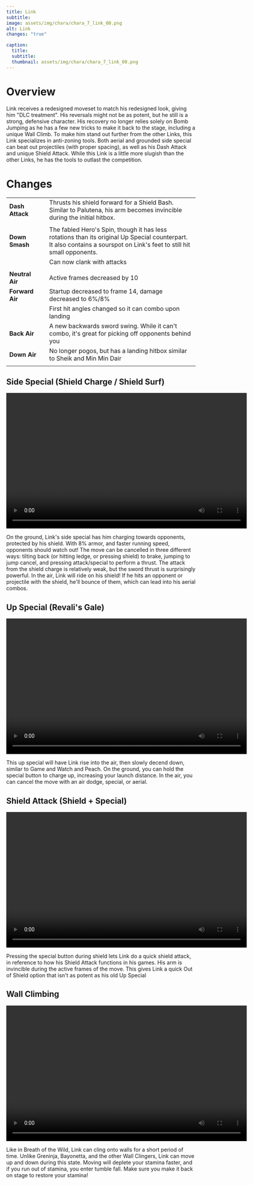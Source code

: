 ```yaml
---
title: Link
subtitle: 
image: assets/img/chara/chara_7_link_00.png
alt: Link
changes: "true"

caption:
  title:
  subtitle: 
  thumbnail: assets/img/chara/chara_7_link_00.png
---
```


# Overview 

Link receives a redesigned moveset to match his redesigned look, giving him "DLC treatment". His reversals might not be as potent, but he still is a strong, defensive character. His recovery no longer relies solely on Bomb Jumping as he has a few new tricks to make it back to the stage, including a unique Wall Climb. To make him stand out further from the other Links, this Link specializes in anti-zoning tools. Both aerial and grounded side special can beat out projectiles (with proper spacing), as well as his Dash Attack and unique Shield Attack. While this Link is a little more slugish than the other Links, he has the tools to outlast the competition.

# Changes

| |  |  |
| :----------- | :-----: | ----------- |
| **Dash Attack** | | Thrusts his shield forward for a Shield Bash. Similar to Palutena, his arm becomes invincible during the initial hitbox. |
|  |  |  |
| **Down Smash** | | The fabled Hero's Spin, though it has less rotations than its original Up Special counterpart. It also contains a sourspot on Link's feet to still hit small opponents. |
|  |  | Can now clank with attacks |
|  |  |  |
| **Neutral Air** | | Active frames decreased by 10 |
| **Forward Air** | | Startup decreased to frame 14, damage decreased to 6%/8% |
|  |  | First hit angles changed so it can combo upon landing |
| **Back Air** | | A new backwards sword swing. While it can't combo, it's great for picking off opponents behind you |
| **Down Air** | | No longer pogos, but has a landing hitbox similar to Sheik and Min Min Dair |
|  |  |  |

## Side Special (Shield Charge / Shield Surf)

<video src="https://csharpm7.github.io/Ultimate14/assets/img/videos/link_specials.mp4" width="640" height="360" controls></video>

On the ground, Link's side special has him charging towards opponents, protected by his shield. With 8% armor, and faster running speed, opponents should watch out! The move can be cancelled in three different ways: tilting back (or hitting ledge, or pressing shield) to brake, jumping to jump cancel, and pressing attack/special to perform a thrust. The attack from the shield charge is relatively weak, but the sword thrust is surprisingly powerful.
In the air, Link will ride on his shield! If he hits an opponent or projectile with the shield, he'll bounce of them, which can lead into his aerial combos.

## Up Special (Revali's Gale)

<video src="https://csharpm7.github.io/Ultimate14/assets/img/videos/link_specialhi.mp4" width="640" height="360" controls></video>

This up special will have Link rise into the air, then slowly decend down, similar to Game and Watch and Peach. On the ground, you can hold the special button to charge up, increasing your launch distance. In the air, you can cancel the move with an air dodge, special, or aerial.

## Shield Attack (Shield + Special)

<video src="https://csharpm7.github.io/Ultimate14/assets/img/videos/link_shieldattack.mp4" width="640" height="360" controls></video>

Pressing the special button during shield lets Link do a quick shield attack, in reference to how his Shield Attack functions in his games. His arm is invincible during the active frames of the move. This gives Link a quick Out of Shield option that isn't as potent as his old Up Special

## Wall Climbing

<video src="https://csharpm7.github.io/Ultimate14/assets/img/videos/link_wall.mp4" width="640" height="360" controls></video>

Like in Breath of the Wild, Link can cling onto walls for a short period of time. Unlike Greninja, Bayonetta, and the other Wall Clingers, Link can move up and down during this state. Moving will deplete your stamina faster, and if you run out of stamina, you enter tumble fall. Make sure you make it back on stage to restore your stamina!
